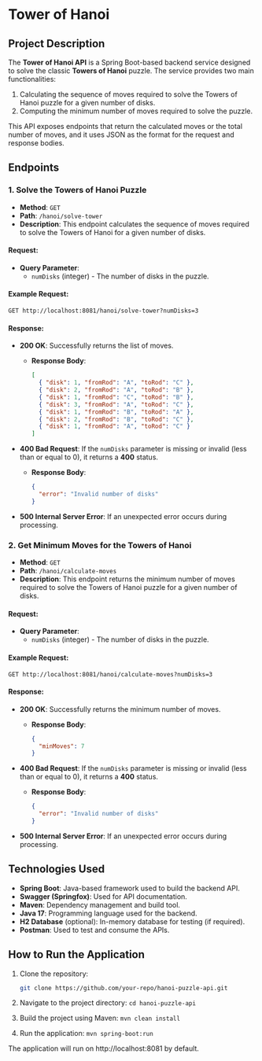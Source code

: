 # Tower of Hanoi

## Project Description

The **Tower of Hanoi API** is a Spring Boot-based backend service designed to solve the classic **Towers of Hanoi** puzzle. The service provides two main functionalities:
1. Calculating the sequence of moves required to solve the Towers of Hanoi puzzle for a given number of disks.
2. Computing the minimum number of moves required to solve the puzzle.

This API exposes endpoints that return the calculated moves or the total number of moves, and it uses JSON as the format for the request and response bodies.

## Endpoints

### 1. Solve the Towers of Hanoi Puzzle
- **Method**: `GET`
- **Path**: `/hanoi/solve-tower`
- **Description**: This endpoint calculates the sequence of moves required to solve the Towers of Hanoi for a given number of disks.

#### Request:
- **Query Parameter**: 
  - `numDisks` (integer) - The number of disks in the puzzle.
  
#### Example Request:
`GET http://localhost:8081/hanoi/solve-tower?numDisks=3`

#### Response:
- **200 OK**: Successfully returns the list of moves.
  - **Response Body**:
    ```json
    [
      { "disk": 1, "fromRod": "A", "toRod": "C" },
      { "disk": 2, "fromRod": "A", "toRod": "B" },
      { "disk": 1, "fromRod": "C", "toRod": "B" },
      { "disk": 3, "fromRod": "A", "toRod": "C" },
      { "disk": 1, "fromRod": "B", "toRod": "A" },
      { "disk": 2, "fromRod": "B", "toRod": "C" },
      { "disk": 1, "fromRod": "A", "toRod": "C" }
    ]
    ```
  
- **400 Bad Request**: If the `numDisks` parameter is missing or invalid (less than or equal to 0), it returns a **400** status.
  - **Response Body**: 
    ```json
    {
      "error": "Invalid number of disks"
    }
    ```

- **500 Internal Server Error**: If an unexpected error occurs during processing.

### 2. Get Minimum Moves for the Towers of Hanoi
- **Method**: `GET`
- **Path**: `/hanoi/calculate-moves`
- **Description**: This endpoint returns the minimum number of moves required to solve the Towers of Hanoi puzzle for a given number of disks.

#### Request:
- **Query Parameter**:
  - `numDisks` (integer) - The number of disks in the puzzle.

#### Example Request:
`GET http://localhost:8081/hanoi/calculate-moves?numDisks=3`

#### Response:
- **200 OK**: Successfully returns the minimum number of moves.
  - **Response Body**:
    ```json
    {
      "minMoves": 7
    }
    ```

- **400 Bad Request**: If the `numDisks` parameter is missing or invalid (less than or equal to 0), it returns a **400** status.
  - **Response Body**: 
    ```json
    {
      "error": "Invalid number of disks"
    }
    ```

- **500 Internal Server Error**: If an unexpected error occurs during processing.

## Technologies Used
- **Spring Boot**: Java-based framework used to build the backend API.
- **Swagger (Springfox)**: Used for API documentation.
- **Maven**: Dependency management and build tool.
- **Java 17**: Programming language used for the backend.
- **H2 Database** (optional): In-memory database for testing (if required).
- **Postman**: Used to test and consume the APIs.

## How to Run the Application

1. Clone the repository:
   ```bash
   git clone https://github.com/your-repo/hanoi-puzzle-api.git

2. Navigate to the project directory:
`cd hanoi-puzzle-api`

3. Build the project using Maven:
`mvn clean install`

4. Run the application:
`mvn spring-boot:run`

The application will run on http://localhost:8081 by default.

